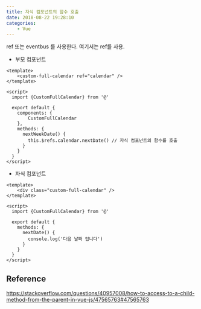 ```yaml
---
title: 자식 컴포넌트의 함수 호출
date: 2018-08-22 19:28:10
categories:
    - Vue
---
```


ref 또는 eventbus 를 사용한다.  여기서는 ref를 사용.

- 부모 컴포넌트
````vue
<template>
	<custom-full-calendar ref="calendar" />
</template>

<script>
  import {CustomFullCalendar} from '@'
 
  export default {
    components: {
        CustomFullCalendar
    },
	methods: {
      nextWeekDate() {
  		this.$refs.calendar.nextDate() // 자식 컴포넌트의 함수를 호출
      }
    }
  }
</script>
````

- 자식 컴포넌트

````vue
<template>
	<div class="custom-full-calendar" />
</template>

<script>
  import {CustomFullCalendar} from '@'
 
  export default {
	methods: {
      nextDate() {
  		console.log('다음 날짜 입니다')
      }
    }
  }
</script>
````



## Reference

https://stackoverflow.com/questions/40957008/how-to-access-to-a-child-method-from-the-parent-in-vue-js/47565763#47565763